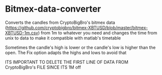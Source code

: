 # Bitmex-data-converter

Converts the candles from CryptoBigBro's bitmex data (https://github.com/cryptobigbro/bitmex-XBTUSD/blob/master/bitmex-XBTUSD-1m.csv) from 1m to whatever you need and changes the time from unix to data to make it compatible with matlab's timetable

Sometimes the candle's high is lower or the candle's low is higher than the open. The Fix option adapts the highs and lows to avoid that

ITS IMPORTANT TO DELETE THE FIRST LINE OF DATA FROM CryptoBigBro's FILE SINCE ITS 1M off
